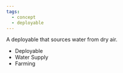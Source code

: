 ```yaml
---
tags:
  - concept
  - deployable
---
```

A deployable that sources water from dry air. 

- Deployable
- Water Supply
- Farming